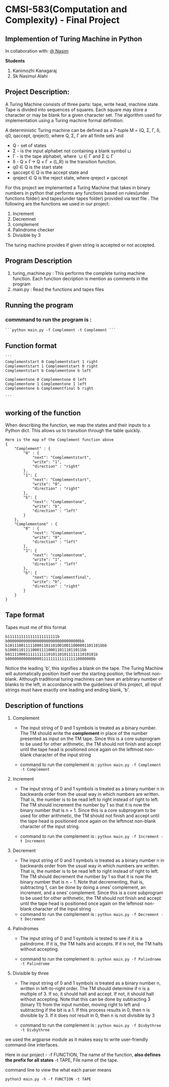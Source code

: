 # CMSI-583(Computation and Complexity) - Final Project

## Implemention of Turing Machine in Python
In collaboration with:
[@ Nasim](https://github.com/snalahi)

**Students**
1. Kanimozhi Kanagaraj
2. Sk Nasimul Alahi

## Project Description: 
A Turing Machine consists of three parts: tape, write head, machine state. Tape is divided into sequences of squares. Each square may store a character or may be blank for a given character set.
The algorithm used for implementation using a Turing machine formal definition:

A deterministic Turing machine can be defined as a 7-tuple
M = (Q, Σ, Γ, δ, q0, qaccept, qreject), where Q, Σ, Γ are all finite sets and
- Q - set of states 
- Σ - is the input alphabet not containing a blank symbol ⊔ 
- Γ - is the tape alphabet, where `⊔ ∈ Γ and Σ ⊆ Γ 
- δ - Q × Γ→ Q × Γ × {L,R} is the transition function. 
- q0 ∈ Q is the start state 
- qaccept ∈ Q is the accept state and 
- qreject ∈ Q is the reject state, where qreject ≠ qaccept

For this project we implemented a Turing Machine that takes in binary numbers in python that performs any functions based on rules(under functions folder) and tapes(under tapes folder) provided via text file . The following are the functions we used in our project:
1. Increment
2. Decremnet
3. complement
4. Palindrome checker
5. Divisible by 3

The turing machine provides if given string is accepted or not accepted.

## Program Description

1. turing_machine.py : This performs the complete turing machine function. Each function decription is mention as comments in the program
2. main.py : Read the functions and tapes files

## Running the program 

### commmand to run the program is : 
    ```python main.py -f Complement -t Complement ```

## Function format
    ```
    Complementstart 0 Complementstart 1 right
    Complementstart 1 Complementstart 0 right
    Complementstart b Complementone b left

    Complementone 0 Complementone 0 left
    Complementone 1 Complementone 1 left
    Complementone b Complementfinal b right

    ```
## working of the function
When describing the function, we map the states and their inputs to a Python dict. This allows us to transition through the table quickly.

```
Here is the map of the Complement function above
{
    "Complement" : {
        "0" : {
            "next": "Complementstart",
            "write": "1",
            "direction" : "right"
        },
        "1": {
            "next": "Complementstart",
            "write": "0",
            "direction" : "right"
        },
        "b": {
            "next": "Complementone",
            "write": "b",
            "direction" : "left"
        }
    },
    "Complementone" : {
        "0" : {
            "next": "Complementone",
            "write": "0",
            "direction" : "left"
        },
        "1": {
            "next": "complementone",
            "write": "1",
            "direction" : "left"
        },
        "b": {
            "next": "Complementfinal",
            "write": "b",
            "direction" : "right"
        }
    }
}
```

## Tape format

Tapes must me of this format
```
b1111111111111111111111b
b00000000000000000000000000000000bb
b10111001111100011011010010011000001101101bbb
b100011011110001111000110111011011bb
b011110001111111111010110101111111010101b
b00000000000000011111111111111110000000b

```

Notice the leading 'b', this signifies a blank on the tape. The Turing Machine will automatically position itself over the starting position, the leftmost non-blank. Although traditional turing machines can have an arbitrary number of blanks to the left, in accordance with the guidelines of this project, all input strings must have exactly one leading and ending blank, 'b'.

## Description of functions

1. Complement
    - The input string of 0 and 1 symbols is treated as a
    binary number. The TM should write the **complement** in place
    of the number presented as input on the TM tape. Since this is a core
    subprogram to be used for other arithmetic, the TM should not finish
    and accept until the tape head is positioned once again on the leftmost
    non-blank character of the input string
    
    - command to run the complement is  : ``` python main.py -f Complement -t Complement ```

2. Increment
    - The input string of 0 and 1 symbols is treated as a binary
    number n in backwards order from the usual way in which numbers
    are written. That is, the number is to be read left to right instead of
    right to left. The TM should increment the number by 1 so that it is
    now the binary number that is n + 1. Since this is a core subprogram
    to be used for other arithmetic, the TM should not finish and accept
    until the tape head is positioned once again on the leftmost non-blank
    character of the input string.
    
    - command to run the complement is  : ``` python main.py -f Increment -t Increment ```

3. Decrement
    - The input string of 0 and 1 symbols is treated as a binary
    number n in backwards order from the usual way in which numbers
    are written. That is, the number is to be read left to right instead of
    right to left. The TM should decrement the number by 1 so that it is
    now the binary number that is n − 1. Note that decrementing, that is,
    subtracting 1, can be done by doing a ones’ complement, an increment,
    and a ones’ complement. Since this is a core subprogram to be used for
    other arithmetic, the TM should not finish and accept until the tape
    head is positioned once again on the leftmost non-blank character of
    the input string
    - command to run the complement is  : ``` python main.py -f Decrement -t Decrement ```        


4. Palindromes
    - The input string of 0 and 1 symbols is tested
    to see if it is a palindrome. If it is, the TM halts and accepts. If it is
    not, the TM halts without accepting.

    - command to run the complement is  : ``` python main.py -f Palindrome -t Palindrome ```      

5. Divisible by three
    - The input string of 0 and 1 symbols is treated as a binary
    number n, written in left-to-right order. The TM should determine if n
    is a multiple of 3. If so, it should halt and accept. If not, it should halt
    without accepting. Note that this can be done by subtracting 3 (binary 11) from the input number, moving right to left and subtracting if the
    bit is a 1. If this process results in 0, then n is divisible by 3. If it does
    not result in 0, then n is not divisible by 3

    - command to run the complement is  : ``` python main.py -f Divbythree -t Divbythree ```      


we used the argparse module as it makes easy to write user-friendly command-line interfaces.

Here in our project - 
    -f FUNCTION, The name of the function, **also defines the prefix for all states**
    -t TAPE,  File name of the tape.

command line to view the what each parser means 
```
python3 main.py -h -f FUNCTION -t TAPE

```